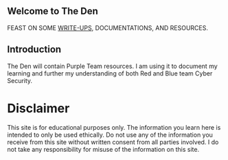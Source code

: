 ## Welcome to The Den

FEAST ON SOME [WRITE-UPS](./write-ups.md), DOCUMENTATIONS, AND RESOURCES.

## Introduction
The Den will contain Purple Team resources. I am using it to document my learning and further my understanding of both Red and Blue team Cyber Security.

# Disclaimer
This site is for educational purposes only. The information you learn here is intended to only be used ethically. Do not use any of the information you receive from this site without written consent from all parties involved. I do not take any responsibility for misuse of the information on this site.
